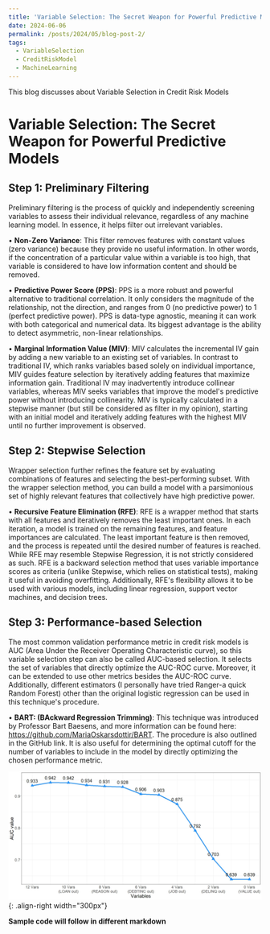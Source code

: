 ```yaml
---
title: 'Variable Selection: The Secret Weapon for Powerful Predictive Models'
date: 2024-06-06
permalink: /posts/2024/05/blog-post-2/
tags:
  - VariableSelection
  - CreditRiskModel
  - MachineLearning
---
```


This blog discusses about Variable Selection in Credit Risk Models

Variable Selection: The Secret Weapon for Powerful Predictive Models
======


Step 1: Preliminary Filtering
-------

Preliminary filtering is the process of quickly and independently screening variables to assess their individual relevance, regardless of any machine learning model. In essence, it helps filter out irrelevant variables. 


•	**Non-Zero Variance**: This filter removes features with constant values (zero variance) because they provide no useful information. In other words, if the concentration of a particular value within a variable is too high, that variable is considered to have low information content and should be removed.


•	**Predictive Power Score (PPS)**: PPS is a more robust and powerful alternative to traditional correlation. It only considers the magnitude of the relationship, not the direction, and ranges from 0 (no predictive power) to 1 (perfect predictive power). PPS is data-type agnostic, meaning it can work with both categorical and numerical data. Its biggest advantage is the ability to detect asymmetric, non-linear relationships.


•	**Marginal Information Value (MIV)**: MIV calculates the incremental IV gain by adding a new variable to an existing set of variables. In contrast to traditional IV, which ranks variables based solely on individual importance, MIV guides feature selection by iteratively adding features that maximize information gain. Traditional IV may inadvertently introduce collinear variables, whereas MIV seeks variables that improve the model's predictive power without introducing collinearity. MIV is typically calculated in a stepwise manner (but still be considered as filter in my opinion), starting with an initial model and iteratively adding features with the highest MIV until no further improvement is observed.



Step 2: Stepwise Selection
-------

Wrapper selection further refines the feature set by evaluating combinations of features and selecting the best-performing subset. With the wrapper selection method, you can build a model with a parsimonious set of highly relevant features that collectively have high predictive power.


•	**Recursive Feature Elimination (RFE)**: RFE is a wrapper method that starts with all features and iteratively removes the least important ones. In each iteration, a model is trained on the remaining features, and feature importances are calculated. The least important feature is then removed, and the process is repeated until the desired number of features is reached. 
While RFE may resemble Stepwise Regression, it is not strictly considered as such. RFE is a backward selection method that uses variable importance scores as criteria (unlike Stepwise, which relies on statistical tests), making it useful in avoiding overfitting. Additionally, RFE's flexibility allows it to be used with various models, including linear regression, support vector machines, and decision trees.




Step 3: Performance-based Selection
-------

The most common validation performance metric in credit risk models is AUC (Area Under the Receiver Operating Characteristic curve), so this variable selection step can also be called AUC-based selection. It selects the set of variables that directly optimize the AUC-ROC curve. Moreover, it can be extended to use other metrics besides the AUC-ROC curve. Additionally, different estimators (I personally have tried Ranger-a quick Random Forest) other than the original logistic regression can be used in this technique's procedure.


•	**BART: (BAckward Regression Trimming)**: This technique was introduced by Professor Bart Baesens, and more information can be found here: https://github.com/MariaOskarsdottir/BART. The procedure is also outlined in the GitHub link. It is also useful for determining the optimal cutoff for the number of variables to include in the model by directly optimizing the chosen performance metric.


![BART using Random Forest](/images/BART_RandomForest.jpeg){: .align-right width="300px"}


**Sample code will follow in different markdown**
